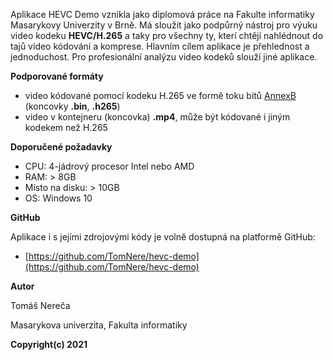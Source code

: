﻿Aplikace HEVC Demo vznikla jako diplomová práce na Fakulte informatiky Masarykovy Univerzity v Brně. Má sloužit jako podpůrný nástroj pro výuku video kodeku **HEVC/H.265** a taky pro všechny ty, kterí chtějí nahlédnout do tajů video kódování a komprese. Hlavním cílem aplikace je přehlednost a jednoduchost. Pro profesionální analýzu video kodeků slouží jiné aplikace.

**Podporované formáty**

* video kódované pomocí kodeku H.265 ve formě toku bitů [AnnexB](https://aomedia.org/av1/specification/annex-b/) (koncovky **.bin**, **.h265**)
* video v kontejneru (koncovka) **.mp4**, může být kódované i jiným kodekem než H.265


**Doporučené požadavky**

* CPU: 4-jádrový procesor Intel nebo AMD
* RAM: > 8GB
* Místo na disku: > 10GB
* OS: Windows 10

**GitHub**

Aplikace i s jejími zdrojovými kódy je volně dostupná na platformě GitHub:
* [https://github.com/TomNere/hevc-demo](https://github.com/TomNere/hevc-demo)

**Autor**

Tomáš Nereča

Masarykova univerzita, Fakulta informatiky


**Copyright(c) 2021**